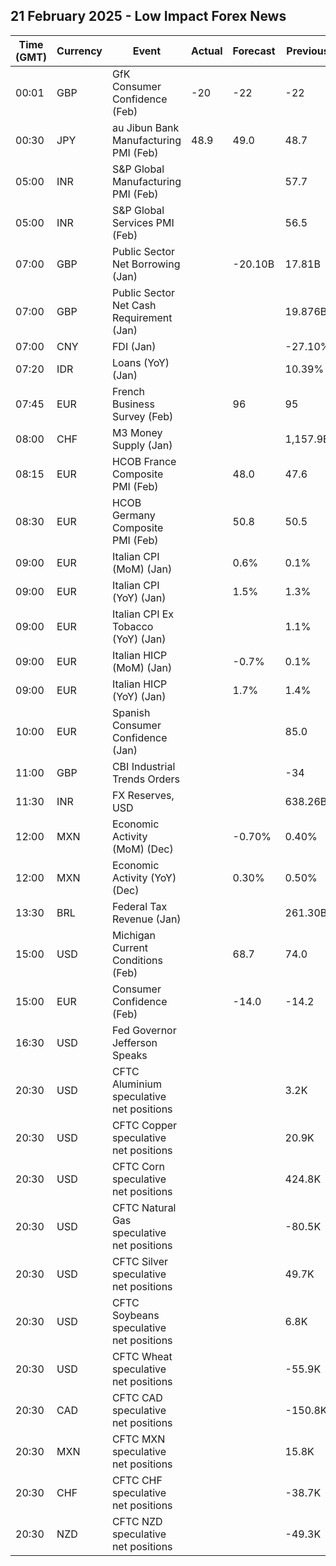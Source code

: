 ## 21 February 2025 - Low Impact Forex News

| Time (GMT) | Currency | Event | Actual | Forecast | Previous |
|------|----------|-------|--------|----------|----------|
| 00:01 | GBP | GfK Consumer Confidence (Feb) | -20 | -22 | -22 |
| 00:30 | JPY | au Jibun Bank Manufacturing PMI (Feb) | 48.9 | 49.0 | 48.7 |
| 05:00 | INR | S&P Global Manufacturing PMI (Feb) |  |  | 57.7 |
| 05:00 | INR | S&P Global Services PMI (Feb) |  |  | 56.5 |
| 07:00 | GBP | Public Sector Net Borrowing (Jan) |  | -20.10B | 17.81B |
| 07:00 | GBP | Public Sector Net Cash Requirement (Jan) |  |  | 19.876B |
| 07:00 | CNY | FDI (Jan) |  |  | -27.10% |
| 07:20 | IDR | Loans (YoY) (Jan) |  |  | 10.39% |
| 07:45 | EUR | French Business Survey (Feb) |  | 96 | 95 |
| 08:00 | CHF | M3 Money Supply (Jan) |  |  | 1,157.9B |
| 08:15 | EUR | HCOB France Composite PMI (Feb) |  | 48.0 | 47.6 |
| 08:30 | EUR | HCOB Germany Composite PMI (Feb) |  | 50.8 | 50.5 |
| 09:00 | EUR | Italian CPI (MoM) (Jan) |  | 0.6% | 0.1% |
| 09:00 | EUR | Italian CPI (YoY) (Jan) |  | 1.5% | 1.3% |
| 09:00 | EUR | Italian CPI Ex Tobacco (YoY) (Jan) |  |  | 1.1% |
| 09:00 | EUR | Italian HICP (MoM) (Jan) |  | -0.7% | 0.1% |
| 09:00 | EUR | Italian HICP (YoY) (Jan) |  | 1.7% | 1.4% |
| 10:00 | EUR | Spanish Consumer Confidence (Jan) |  |  | 85.0 |
| 11:00 | GBP | CBI Industrial Trends Orders |  |  | -34 |
| 11:30 | INR | FX Reserves, USD |  |  | 638.26B |
| 12:00 | MXN | Economic Activity (MoM) (Dec) |  | -0.70% | 0.40% |
| 12:00 | MXN | Economic Activity (YoY) (Dec) |  | 0.30% | 0.50% |
| 13:30 | BRL | Federal Tax Revenue (Jan) |  |  | 261.30B |
| 15:00 | USD | Michigan Current Conditions (Feb) |  | 68.7 | 74.0 |
| 15:00 | EUR | Consumer Confidence (Feb) |  | -14.0 | -14.2 |
| 16:30 | USD | Fed Governor Jefferson Speaks |  |  |  |
| 20:30 | USD | CFTC Aluminium speculative net positions |  |  | 3.2K |
| 20:30 | USD | CFTC Copper speculative net positions |  |  | 20.9K |
| 20:30 | USD | CFTC Corn speculative net positions |  |  | 424.8K |
| 20:30 | USD | CFTC Natural Gas speculative net positions |  |  | -80.5K |
| 20:30 | USD | CFTC Silver speculative net positions |  |  | 49.7K |
| 20:30 | USD | CFTC Soybeans speculative net positions |  |  | 6.8K |
| 20:30 | USD | CFTC Wheat speculative net positions |  |  | -55.9K |
| 20:30 | CAD | CFTC CAD speculative net positions |  |  | -150.8K |
| 20:30 | MXN | CFTC MXN speculative net positions |  |  | 15.8K |
| 20:30 | CHF | CFTC CHF speculative net positions |  |  | -38.7K |
| 20:30 | NZD | CFTC NZD speculative net positions |  |  | -49.3K |
